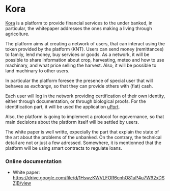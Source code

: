 # Kora 

[Kora](https://kora.network/) is a platform to provide financial services to the under banked, in particular, the whitepaper addresses the ones making a living through agricolture.

The platform aims at creating a network of users, that can interact using the token provided by the platform (KNT). Users can send money (remittances) to family, lend money, buy services or goods.
As a network, it will be possible to share information about crop, harvesting, meteo and how to use machinary, and what price selling the harvest. Also, it will be possible to land machinary to other users.

In particular the platform foresee the presence of special user that will behaves as *exchange*, so that they can provide others with (fiat) cash.

Each user will log in the network providing certification of their own identity, either through documentation, or through  biological proofs. For the identification part, it will be used the application [uPort](https://www.uport.me/).

Also, the platform is going to implement a protocol for egovernance, so that main decisions about the platform itself will be settled by users.

The white paper is well writte, expecially the part that explain the state of the art about the problems of the unbanked. 
On the contrary, the technical detail are not or just a few adressed. Somewhere, it is mentionned that the platform will be using smart contracts to regulate loans.

### Online documentation
* White paper: https://drive.google.com/file/d/1HswzKWVLFOR6cnhO81uP4u7W92xDSZjB/view
